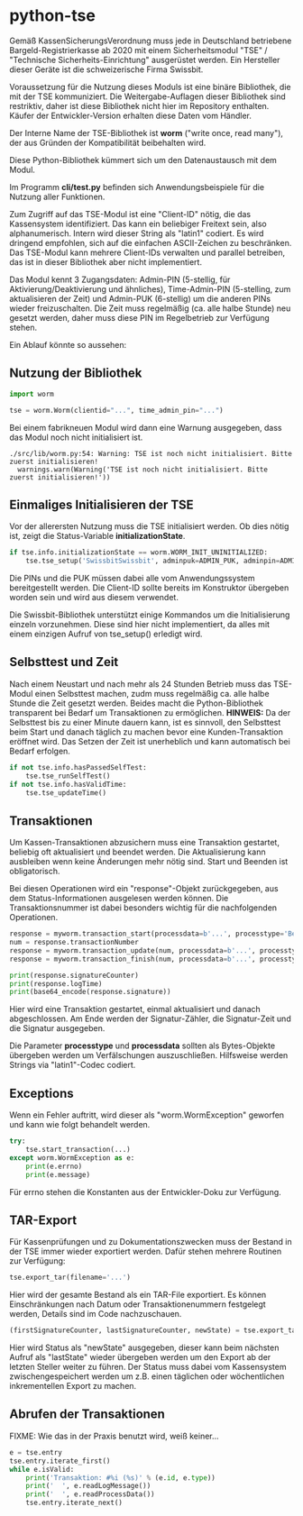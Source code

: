 # python-tse
Gemäß KassenSicherungsVerordnung muss jede in Deutschland betriebene Bargeld-Registrierkasse ab 2020 mit einem Sicherheitsmodul "TSE" / "Technische Sicherheits-Einrichtung" ausgerüstet werden. Ein Hersteller dieser Geräte ist die schweizerische Firma Swissbit.

Voraussetzung für die Nutzung dieses Moduls ist eine binäre Bibliothek, die mit der TSE kommuniziert. Die Weitergabe-Auflagen dieser Bibliothek sind restriktiv, daher ist diese Bibliothek nicht hier im Repository enthalten. Käufer der Entwickler-Version erhalten diese Daten vom Händler.

Der Interne Name der TSE-Bibliothek ist **worm** ("write once, read many"), der aus Gründen der Kompatibilität beibehalten wird. 

Diese Python-Bibliothek kümmert sich um den Datenaustausch mit dem Modul.

Im Programm **cli/test.py** befinden sich Anwendungsbeispiele für die Nutzung aller Funktionen.

Zum Zugriff auf das TSE-Modul ist eine "Client-ID" nötig, die das Kassensystem identifiziert. Das kann ein beliebiger Freitext sein, also alphanumerisch. Intern wird dieser String als "latin1" codiert. Es wird dringend empfohlen, sich auf die einfachen ASCII-Zeichen zu beschränken. Das TSE-Modul kann mehrere Client-IDs verwalten und parallel betreiben, das ist in dieser Bibliothek aber nicht implementiert.

Das Modul kennt 3 Zugangsdaten: Admin-PIN (5-stellig, für Aktivierung/Deaktivierung und ähnliches), Time-Admin-PIN (5-stelling, zum aktualisieren der Zeit) und Admin-PUK (6-stellig) um die anderen PINs wieder freizuschalten. Die Zeit muss regelmäßig (ca. alle halbe Stunde) neu gesetzt werden, daher muss diese PIN im Regelbetrieb zur Verfügung stehen. 

Ein Ablauf könnte so aussehen:

## Nutzung der Bibliothek

```python
import worm

tse = worm.Worm(clientid="...", time_admin_pin="...")
```

Bei einem fabrikneuen Modul wird dann eine Warnung ausgegeben, dass das Modul noch nicht initialisiert ist.

```
./src/lib/worm.py:54: Warning: TSE ist noch nicht initialisiert. Bitte zuerst initialisieren!
  warnings.warn(Warning('TSE ist noch nicht initialisiert. Bitte zuerst initialisieren!'))
```


## Einmaliges Initialisieren der TSE

Vor der allerersten Nutzung muss die TSE initialisiert werden. Ob dies nötig ist, zeigt die Status-Variable **initializationState**.

```python
if tse.info.initializationState == worm.WORM_INIT_UNINITIALIZED:
	tse.tse_setup('SwissbitSwissbit', adminpuk=ADMIN_PUK, adminpin=ADMIN_PIN, timeadminpin=TIME_ADMIN_PIN)
```
Die PINs und die PUK müssen dabei alle vom Anwendungssystem bereitgestellt werden. Die Client-ID sollte bereits im Konstruktor übergeben worden sein und wird aus diesem verwendet.

Die Swissbit-Bibliothek unterstützt einige Kommandos um die Initialisierung einzeln vorzunehmen. Diese sind hier nicht implementiert, da alles mit einem einzigen Aufruf von tse_setup() erledigt wird. 


## Selbsttest und Zeit

Nach einem Neustart und nach mehr als 24 Stunden Betrieb muss das TSE-Modul einen Selbsttest machen, zudm muss regelmäßig ca. alle halbe Stunde die Zeit gesetzt werden. Beides macht die Python-Bibliothek transparent bei Bedarf um Transaktionen zu ermöglichen. **HINWEIS:** Da der Selbsttest bis zu einer Minute dauern kann, ist es sinnvoll, den Selbsttest beim Start und danach täglich zu machen bevor eine Kunden-Transaktion eröffnet wird. Das Setzen der Zeit ist unerheblich und kann automatisch bei Bedarf erfolgen.

```python
if not tse.info.hasPassedSelfTest:
	tse.tse_runSelfTest()
if not tse.info.hasValidTime:
	tse.tse_updateTime()
```

## Transaktionen

Um Kassen-Transaktionen abzusichern muss eine Transaktion gestartet, beliebig oft aktualisiert und beendet werden. Die Aktualisierung kann ausbleiben wenn keine Änderungen mehr nötig sind. Start und Beenden ist obligatorisch.

Bei diesen Operationen wird ein "response"-Objekt zurückgegeben, aus dem Status-Informationen ausgelesen werden können. Die Transaktionsnummer ist dabei besonders wichtig für die nachfolgenden Operationen.

```python
response = myworm.transaction_start(processdata=b'...', processtype='Bestellung-V1')
num = response.transactionNumber
response = myworm.transaction_update(num, processdata=b'...', processtype='Bestellung-V1')
response = myworm.transaction_finish(num, processdata=b'...', processtype='Bestellung-V1')

print(response.signatureCounter)
print(response.logTime)
print(base64_encode(response.signature))
```

Hier wird eine Transaktion gestartet, einmal aktualisiert und danach abgeschlossen. Am Ende werden der Signatur-Zähler, die Signatur-Zeit und die Signatur ausgegeben.

Die Parameter **processtype** und **processdata** sollten als Bytes-Objekte übergeben werden um Verfälschungen auszuschließen. Hilfsweise werden Strings via "latin1"-Codec codiert.

## Exceptions

Wenn ein Fehler auftritt, wird dieser als "worm.WormException" geworfen und kann wie folgt behandelt werden.

```python
try:
    tse.start_transaction(...)
except worm.WormException as e:
    print(e.errno)
    print(e.message) 
```
Für errno stehen die Konstanten aus der Entwickler-Doku zur Verfügung.


## TAR-Export

Für Kassenprüfungen und zu Dokumentationszwecken muss der Bestand in der TSE immer wieder exportiert werden. Dafür stehen mehrere Routinen zur Verfügung:

```python
tse.export_tar(filename='...')
```
Hier wird der gesamte Bestand als ein TAR-File exportiert. Es können Einschränkungen nach Datum oder Transaktionenummern festgelegt werden, Details sind im Code nachzuschauen.

```python
(firstSignatureCounter, lastSignatureCounter, newState) = tse.export_tar_incremental(filename='...', lastState=None)
```
Hier wird Status als "newState" ausgegeben, dieser kann beim nächsten Aufruf als "lastState" wieder übergeben werden um den Export ab der letzten Steller weiter zu führen. Der Status muss dabei vom Kassensystem zwischengespeichert werden um z.B. einen täglichen oder wöchentlichen inkrementellen Export zu machen. 


## Abrufen der Transaktionen

FIXME: Wie das in der Praxis benutzt wird, weiß keiner...

```python
e = tse.entry
tse.entry.iterate_first()
while e.isValid:
    print('Transaktion: #%i (%s)' % (e.id, e.type))
    print('  ', e.readLogMessage())
    print('  ', e.readProcessData())
    tse.entry.iterate_next()
```